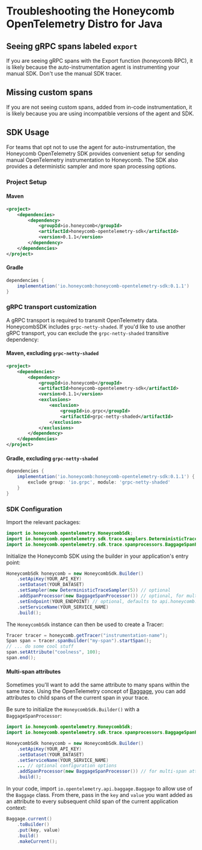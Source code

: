 # Troubleshooting the Honeycomb OpenTelemetry Distro for Java

## Seeing gRPC spans labeled `export`

If you are seeing gRPC spans with the Export function (honeycomb RPC),
it is likely because the auto-instrumentation agent is instrumenting
your manual SDK.
Don't use the manual SDK tracer.

## Missing custom spans

If you are not seeing custom spans, added from in-code instrumentation,
it is likely because you are using incompatible versions of the agent and SDK.

## SDK Usage

For teams that opt not to use the agent for auto-instrumentation,
the Honeycomb OpenTelemetry SDK provides convenient setup
for sending manual OpenTelemetry instrumentation to Honeycomb.
The SDK also provides a deterministic sampler and more span processing options.

### Project Setup

#### Maven

```xml
<project>
    <dependencies>
        <dependency>
            <groupId>io.honeycomb</groupId>
            <artifactId>honeycomb-opentelemetry-sdk</artifactId>
            <version>0.1.1</version>
        </dependency>
    </dependencies>
</project>
```

#### Gradle

```groovy
dependencies {
    implementation('io.honeycomb:honeycomb-opentelemetry-sdk:0.1.1')
}
```

### gRPC transport customization

A gRPC transport is required to transmit OpenTelemetry data.
HoneycombSDK includes `grpc-netty-shaded`.
If you'd like to use another gRPC transport,
you can exclude the `grpc-netty-shaded` transitive dependency:

#### Maven, excluding `grpc-netty-shaded`

```xml
<project>
    <dependencies>
        <dependency>
            <groupId>io.honeycomb</groupId>
            <artifactId>honeycomb-opentelemetry-sdk</artifactId>
            <version>0.1.1</version>
            <exclusions>
                <exclusion>
                    <groupId>io.grpc</groupId>
                    <artifactId>grpc-netty-shaded</artifactId>
                </exclusion>
            </exclusions>
        </dependency>
    </dependencies>
</project>
```

#### Gradle, excluding `grpc-netty-shaded`

```groovy
dependencies {
    implementation('io.honeycomb:honeycomb-opentelemetry-sdk:0.1.1') {
        exclude group: 'io.grpc', module: 'grpc-netty-shaded'
    }
}
```

### SDK Configuration

Import the relevant packages:

```java
import io.honeycomb.opentelemetry.HoneycombSdk;
import io.honeycomb.opentelemetry.sdk.trace.samplers.DeterministicTraceSampler; // optional, for sampling
import io.honeycomb.opentelemetry.sdk.trace.spanprocessors.BaggageSpanProcessor; // optional, for multi-span attributes
```

Initialize the Honeycomb SDK using the builder
in your application's entry point:

```java
HoneycombSdk honeycomb = new HoneycombSdk.Builder()
    .setApiKey(YOUR_API_KEY)
    .setDataset(YOUR_DATASET)
    .setSampler(new DeterministicTraceSampler(5)) // optional
    .addSpanProcessor(new BaggageSpanProcessor()) // optional, for multi-span attributes
    .setEndpoint(YOUR_ENDPOINT) // optional, defaults to api.honeycomb.io
    .setServiceName(YOUR_SERVICE_NAME)
    .build();
```

The `HoneycombSdk` instance can then be used to create a Tracer:

```java
Tracer tracer = honeycomb.getTracer("instrumentation-name");
Span span = tracer.spanBuilder("my-span").startSpan();
// ... do some cool stuff
span.setAttribute("coolness", 100);
span.end();
```

#### Multi-span attributes

Sometimes you'll want to add the same attribute to many spans
within the same trace.
Using the OpenTelemetry concept of
[Baggage](https://github.com/open-telemetry/opentelemetry-specification/blob/main/specification/overview.md#baggage-signal),
you can add attributes to child spans of the current span in your trace.

Be sure to initialize the `HoneycombSdk.Builder()`
with a `BaggageSpanProcessor`:

```java
import io.honeycomb.opentelemetry.HoneycombSdk;
import io.honeycomb.opentelemetry.sdk.trace.spanprocessors.BaggageSpanProcessor;

HoneycombSdk honeycomb = new HoneycombSdk.Builder()
    .setApiKey(YOUR_API_KEY)
    .setDataset(YOUR_DATASET)
    .setServiceName(YOUR_SERVICE_NAME)
    ... // optional configuration options
    .addSpanProcessor(new BaggageSpanProcessor()) // for multi-span attributes
    .build();
```

In your code, import `io.opentelemetry.api.baggage.Baggage`
to allow use of the `Baggage` class.
From there, pass in the `key` and `value` you want added as an attribute
to every subsequent child span of the current application context:

```java
Baggage.current()
    .toBuilder()
    .put(key, value)
    .build()
    .makeCurrent();
```
